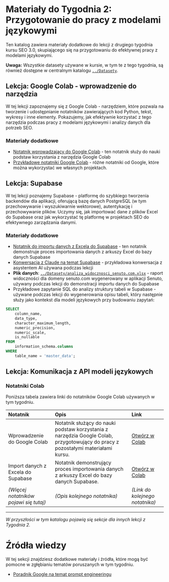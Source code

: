 # Materiały do Tygodnia 2: Przygotowanie do pracy z modelami językowymi

Ten katalog zawiera materiały dodatkowe do lekcji z drugiego tygodnia kursu SEO 3.0, skupiającego się na przygotowaniu do efektywnej pracy z modelami językowymi.

**Uwaga:** Wszystkie datasety używane w kursie, w tym te z tego tygodnia, są również dostępne w centralnym katalogu [`../Datasety`](../Datasety).


## Lekcja: Google Colab - wprowadzenie do narzędzia

W tej lekcji zapoznajemy się z Google Colab - narzędziem, które pozwala na tworzenie i udostępnianie notatników zawierających kod Python, tekst, wykresy i inne elementy. Pokazujemy, jak efektywnie korzystać z tego narzędzia podczas pracy z modelami językowymi i analizy danych dla potrzeb SEO.

### Materiały dodatkowe

*   [Notatnik wprowadzający do Google Colab](https://colab.research.google.com/drive/1bi7TZAq_1Kr0fH5kDKluJSkRu8jRyMpJ?usp=sharing) - ten notatnik służy do nauki podstaw korzystania z narzędzia Google Colab
*   [Przykładowe notatniki Google Colab](https://colab.google/notebooks/) - różne notatniki od Google, które można wykorzystać we własnych projektach.

## Lekcja: Supabase

W tej lekcji poznajemy Supabase - platformę do szybkiego tworzenia backendów dla aplikacji, oferującą bazę danych PostgreSQL (w tym przechowywanie i wyszukiwarnie wektorowe), autentykację i przechowywanie plików. Uczymy się, jak importować dane z plików Excel do Supabase oraz jak wykorzystać tę platformę w projektach SEO do efektywnego zarządzania danymi.

### Materiały dodatkowe

*   [Notatnik do importu danych z Excela do Supabase](https://colab.research.google.com/drive/1NE7AbjT3H81fcsu-uMpv-qXeduWKtPxA?authuser=0#scrollTo=ovOxY2nY5Zdt) - ten notatnik demonstruje proces importowania danych z arkuszy Excel do bazy danych Supabase
*   [Konwersacja z Claude na temat Supabase](https://claude.ai/public/artifacts/cc8b12f9-6927-4998-a59c-c52614cb35dd) - przykładowa konwersacja z asystentem AI używana podczas lekcji
*   **Plik danych**: [`../Datasety/analiza_widocznosci_senuto.com.xlsx`](../Datasety/analiza_widocznosci_senuto.com.xlsx) - raport widoczności dla domeny senuto.com wygenerowany w aplikacji Senuto, używany podczas lekcji do demonstracji importu danych do Supabase
*   Przykładowe zapytanie SQL do analizy struktury tabeli w Supabase - używane podczas lekcji do wygenerowania opisu tabeli, który następnie służy jako kontekst dla modeli językowych przy budowaniu zapytań:

```sql
SELECT 
    column_name, 
    data_type,
    character_maximum_length,
    numeric_precision,
    numeric_scale,
    is_nullable
FROM 
    information_schema.columns
WHERE 
    table_name = 'master_data';
```

## Lekcja: Komunikacja z API modeli językowych


### Notatniki Colab

Poniższa tabela zawiera linki do notatników Google Colab używanych w tym tygodniu.

| Notatnik                            | Opis                                                                                                                                                    | Link                                                                                         |
| :---------------------------------- | :------------------------------------------------------------------------------------------------------------------------------------------------------ | :------------------------------------------------------------------------------------------- |
| Wprowadzenie do Google Colab        | Notatnik służący do nauki podstaw korzystania z narzędzia Google Colab, przygotowujący do pracy z pozostałymi materiałami kursu.                        | [Otwórz w Colab](https://colab.research.google.com/drive/1bi7TZAq_1Kr0fH5kDKluJSkRu8jRyMpJ?usp=sharing) |
| Import danych z Excela do Supabase | Notatnik demonstrujący proces importowania danych z arkuszy Excel do bazy danych Supabase. | [Otwórz w Colab](https://colab.research.google.com/drive/1NE7AbjT3H81fcsu-uMpv-qXeduWKtPxA?authuser=0#scrollTo=ovOxY2nY5Zdt) |
| *(Więcej notatników pojawi się tutaj)* | *(Opis kolejnego notatnika)*                                                                                                                            | *(Link do kolejnego notatnika)*                                                               |

---

*W przyszłości w tym katalogu pojawią się sekcje dla innych lekcji z Tygodnia 2.*

# Źródła wiedzy

W tej sekcji znajdziesz dodatkowe materiały i źródła, które mogą być pomocne w zgłębianiu tematów poruszanych w tym tygodniu.

*   [Poradnik Google na temat prompt engineeringu](https://www.kaggle.com/whitepaper-prompt-engineering)

